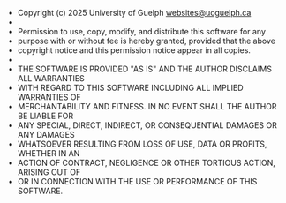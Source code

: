 * Copyright (c) 2025 University of Guelph <websites@uoguelph.ca>
*
* Permission to use, copy, modify, and distribute this software for any
* purpose with or without fee is hereby granted, provided that the above
* copyright notice and this permission notice appear in all copies.
*
* THE SOFTWARE IS PROVIDED "AS IS" AND THE AUTHOR DISCLAIMS ALL WARRANTIES
* WITH REGARD TO THIS SOFTWARE INCLUDING ALL IMPLIED WARRANTIES OF
* MERCHANTABILITY AND FITNESS. IN NO EVENT SHALL THE AUTHOR BE LIABLE FOR
* ANY SPECIAL, DIRECT, INDIRECT, OR CONSEQUENTIAL DAMAGES OR ANY DAMAGES
* WHATSOEVER RESULTING FROM LOSS OF USE, DATA OR PROFITS, WHETHER IN AN
* ACTION OF CONTRACT, NEGLIGENCE OR OTHER TORTIOUS ACTION, ARISING OUT OF
* OR IN CONNECTION WITH THE USE OR PERFORMANCE OF THIS SOFTWARE.
